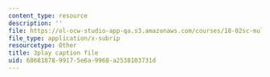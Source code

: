 ```yaml
---
content_type: resource
description: ''
file: https://ol-ocw-studio-app-qa.s3.amazonaws.com/courses/18-02sc-multivariable-calculus-fall-2010/6868187899175e6a9968a2538103731d_KnVNFj53Eq4.vtt
file_type: application/x-subrip
resourcetype: Other
title: 3play caption file
uid: 68681878-9917-5e6a-9968-a2538103731d
---
```

